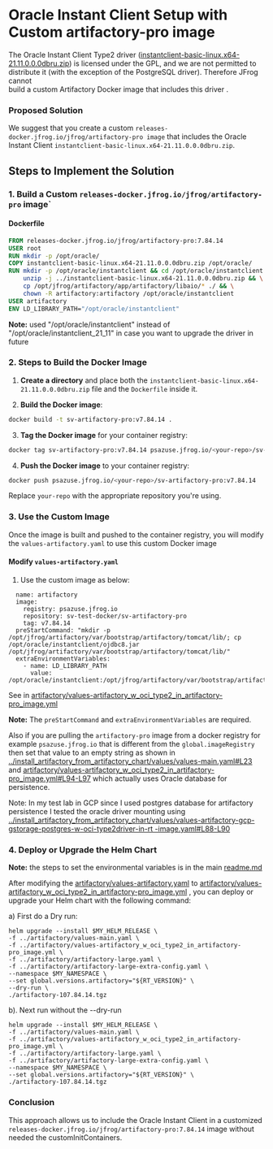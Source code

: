 # Oracle Instant Client Setup with Custom artifactory-pro image

The Oracle Instant Client Type2 driver ([instantclient-basic-linux.x64-21.11.0.0.0dbru.zip](https://download.oracle.com/otn_software/linux/instantclient/2111000/instantclient-basic-linux.x64-21.11.0.0.0dbru.zip)) is licensed under the 
GPL, and we are not permitted to distribute it (with the exception of the PostgreSQL driver). Therefore JFrog cannot  
build a custom Artifactory Docker image that includes this driver .

### Proposed Solution

We suggest that you create a custom  `releases-docker.jfrog.io/jfrog/artifactory-pro image`  that includes the Oracle 
Instant Client `instantclient-basic-linux.x64-21.11.0.0.0dbru.zip`. 

## Steps to Implement the Solution

### 1. Build a Custom `releases-docker.jfrog.io/jfrog/artifactory-pro` image`


#### Dockerfile

```Dockerfile
FROM releases-docker.jfrog.io/jfrog/artifactory-pro:7.84.14
USER root
RUN mkdir -p /opt/oracle/
COPY instantclient-basic-linux.x64-21.11.0.0.0dbru.zip /opt/oracle/
RUN mkdir -p /opt/oracle/instantclient && cd /opt/oracle/instantclient && \
    unzip -j ../instantclient-basic-linux.x64-21.11.0.0.0dbru.zip && \
    cp /opt/jfrog/artifactory/app/artifactory/libaio/* ./ && \
    chown -R artifactory:artifactory /opt/oracle/instantclient
USER artifactory
ENV LD_LIBRARY_PATH="/opt/oracle/instantclient"
```
**Note:** used "/opt/oracle/instantclient" instead of "/opt/oracle/instantclient_21_11" in case you want to upgrade 
the driver in future

### 2. Steps to Build the Docker Image

1. **Create a directory** and place both the `instantclient-basic-linux.x64-21.11.0.0.0dbru.zip` file and the `Dockerfile` inside it.

2. **Build the Docker image**:

```bash
docker build -t sv-artifactory-pro:v7.84.14 .
```

3. **Tag the Docker image** for your container registry:

```bash
docker tag sv-artifactory-pro:v7.84.14 psazuse.jfrog.io/<your-repo>/sv-artifactory-pro:v7.84.14
```

4. **Push the Docker image** to your container registry:

```bash
docker push psazuse.jfrog.io/<your-repo>/sv-artifactory-pro:v7.84.14
```

Replace `your-repo` with the appropriate repository you're using.

### 3. Use the Custom Image 

Once the image is built and pushed to the container registry, you will modify the `values-artifactory.yaml` to use this custom Docker image 

#### Modify `values-artifactory.yaml`

1. Use the custom image  as below:
```artifactory:
  name: artifactory
  image:
    registry: psazuse.jfrog.io
    repository: sv-test-docker/sv-artifactory-pro
    tag: v7.84.14
  preStartCommand: "mkdir -p /opt/jfrog/artifactory/var/bootstrap/artifactory/tomcat/lib/; cp /opt/oracle/instantclient/ojdbc8.jar /opt/jfrog/artifactory/var/bootstrap/artifactory/tomcat/lib/"
  extraEnvironmentVariables:
    - name: LD_LIBRARY_PATH
      value: /opt/oracle/instantclient:/opt/jfrog/artifactory/var/bootstrap/artifactory/tomcat/lib
```
See  in [artifactory/values-artifactory_w_oci_type2_in_artifactory-pro_image.yml](artifactory/values-artifactory_w_oci_type2_in_artifactory-pro_image.yml)

**Note:** The `preStartCommand` and `extraEnvironmentVariables` are required.

Also if you are pulling the `artifactory-pro` image from a  docker registry for example `psazuse.jfrog.io` that is different from the 
`global.imageRegistry` then set that value to an empty string as shown  in [../install_artifactory_from_artifactory_chart/values/values-main.yaml#L23](../install_artifactory_from_artifactory_chart/values/values-main.yaml#L23) and [artifactory/values-artifactory_w_oci_type2_in_artifactory-pro_image.yml#L94-L97](artifactory/values-artifactory_w_oci_type2_in_artifactory-pro_image.yml#L94-L97) which actually uses Oracle database for persistence.

Note: In my test lab in GCP since I used postgres database for artifactory persistence I tested the oracle driver mounting  using [../install_artifactory_from_artifactory_chart/values/values-artifactory-gcp-gstorage-postgres-w-oci-type2driver-in-rt
-image.yaml#L88-L90](../install_artifactory_from_artifactory_chart/values/values-artifactory-gcp-gstorage-postgres-w-oci-type2driver-in-rt-image.yaml#L88-L90)



### 4. Deploy or Upgrade the Helm Chart
**Note:** the steps to set the environmental variables is in the main [readme.md](readme.md)

After modifying the [artifactory/values-artifactory.yaml](artifactory/values-artifactory.yaml) to [artifactory/values-artifactory_w_oci_type2_in_artifactory-pro_image.yml](artifactory/values-artifactory_w_oci_type2_in_artifactory-pro_image.yml) , you can deploy or upgrade your Helm chart with the following command:

a) First do a Dry run:
```
helm upgrade --install $MY_HELM_RELEASE \
-f ../artifactory/values-main.yaml \
-f ../artifactory/values-artifactory_w_oci_type2_in_artifactory-pro_image.yml \
-f ../artifactory/artifactory-large.yaml \
-f ../artifactory/artifactory-large-extra-config.yaml \
--namespace $MY_NAMESPACE \
--set global.versions.artifactory="${RT_VERSION}" \
--dry-run \
./artifactory-107.84.14.tgz
```
b). Next run without the --dry-run
```
helm upgrade --install $MY_HELM_RELEASE \
-f ../artifactory/values-main.yaml \
-f ../artifactory/values-artifactory_w_oci_type2_in_artifactory-pro_image.yml \
-f ../artifactory/artifactory-large.yaml \
-f ../artifactory/artifactory-large-extra-config.yaml \
--namespace $MY_NAMESPACE \
--set global.versions.artifactory="${RT_VERSION}" \
./artifactory-107.84.14.tgz
```

### Conclusion

This approach allows us to include the Oracle Instant Client in  a customized `releases-docker.jfrog.io/jfrog/artifactory-pro:7.84.14` image without needed the customInitContainers.
